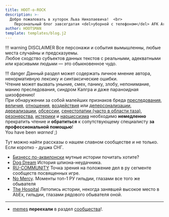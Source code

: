 ```yaml
---
title: HOOT-o-ROCK
description: >- 
  Добро пожаловать в хуторок Льва Николаевича!  <br>
    Персональный блог завсегдатая <del>уборной с телефоном</del> AFK Arena.
author: HOOTSMAN
template: templates/blog.j2
---
```

!!! warning DISCLAIMER
    Все персонажи и события вымышленны, любые места случайны и предсказуемы.  
    Любое сходство субъектов данных текстов с реальными, адекватными или красивыми людьми — это обыкновенное чудо.  

!!! danger
    Данный раздел может содержать личное мнение автора, ненормативную лексику и синтаксические ошибки.  
    Чтение может вызвать уныние, смех, панику, злобу, непонимание, манию преследования, синдром Капгра и даже параноидная шизофрению!  
    При обнаружении за собой малейших признаков бреда [преследования][1], [величия][2], [отношения][3], [воздействия][4] или [деперсонализации][5], [дереализации][6], [обсессии][7], [сенестопатии (часто в области таза)][8], [резонерства][9], [истерики][10] и [нарциссизма][11] необходимо **немедленно** прекратить чтение и **обратиться** к сопутствующему специалисту **за профессиональной помощью**!  
    You have been _warned_ ;)

Тут можно найти рассказы о нашем славном сообществе и не только.  
Если коротко - душ<del class="red-font">к</del>а СНГ.

- [Бизнесс по-аквилонски](aquav.md) мутные истории почитать хотите?
- [Dog Dream](dogdream.md) История шпиона-неудачника.
- [RU-COMMUNITY](makerugreatagain.md) Точка зрения на положение дел в ру сегменте сообществ посвященных игре.
- [No Mercy](nm-respect.md). Моменты топ-1 РУ гильдии, глазами все того же обывателя
- [The Hospital](th-retirement.md) Летопись истории, некогда занявшей высокое место в AbEx, гильдии, глазами рядового обывателя оной.

***

- [memes](../guilds/meme.md) **переехали** в раздел [сообщества](../guilds/index.md)!.

[1]: https://ru.wikipedia.org/wiki/Бред_преследования
[2]: https://ru.wikipedia.org/wiki/Бред_величия
[3]: https://ru.wikipedia.org/wiki/Бред_отношения
[4]: https://ru.wikipedia.org/wiki/Бред_воздействия
[5]: https://ru.wikipedia.org/wiki/Деперсонализация
[6]: https://ru.wikipedia.org/wiki/Дереализация
[7]: https://ru.wikipedia.org/wiki/Обсессия
[8]: https://ru.wikipedia.org/wiki/Сенестопатия
[9]: https://ru.wikipedia.org/wiki/Резонёрство
[10]: https://ru.wikipedia.org/wiki/Истерическое_расстройство_личности
[11]: https://ru.wikipedia.org/wiki/Нарциссическое_расстройство_личности
